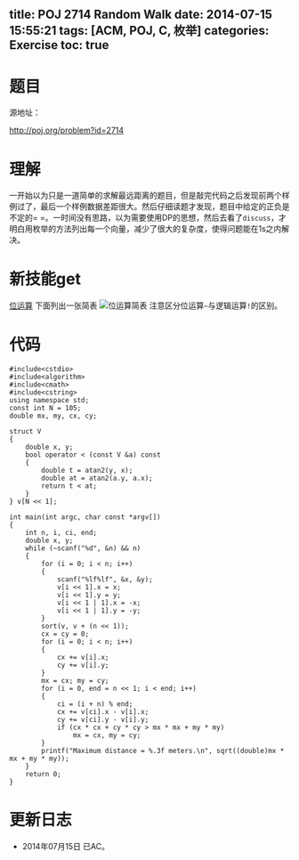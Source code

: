 ﻿title: POJ 2714 Random Walk
date: 2014-07-15 15:55:21
tags: [ACM, POJ, C, 枚举]
categories: Exercise
toc: true
---
# 题目
源地址：

http://poj.org/problem?id=2714

# 理解
一开始以为只是一道简单的求解最远距离的题目，但是敲完代码之后发现前两个样例过了，最后一个样例数据差距很大。然后仔细读题才发现，题目中给定的正负是不定的= =。一时间没有思路，以为需要使用DP的思想，然后去看了`discuss`，才明白用枚举的方法列出每一个向量，减少了很大的复杂度，使得问题能在1s之内解决。

<!-- more -->

# 新技能get
[位运算](http://www.cplusplus.com/doc/boolean/)
下面列出一张简表
![位运算简表](//dn-xuanwo.qbox.me/exercise/%E4%BD%8D%E8%BF%90%E7%AE%97.jpg)
注意区分位运算`~`与逻辑运算`!`的区别。

# 代码
```#include<iostream>
#include<cstdio>
#include<algorithm>
#include<cmath>
#include<cstring>
using namespace std;
const int N = 105;
double mx, my, cx, cy;

struct V
{
    double x, y;
    bool operator < (const V &a) const
    {
        double t = atan2(y, x);
        double at = atan2(a.y, a.x);
        return t < at;
    }
} v[N << 1];

int main(int argc, char const *argv[])
{
    int n, i, ci, end;
    double x, y;
    while (~scanf("%d", &n) && n)
    {
        for (i = 0; i < n; i++)
        {
            scanf("%lf%lf", &x, &y);
            v[i << 1].x = x;
            v[i << 1].y = y;
            v[i << 1 | 1].x = -x;
            v[i << 1 | 1].y = -y;
        }
        sort(v, v + (n << 1));
        cx = cy = 0;
        for (i = 0; i < n; i++)
        {
            cx += v[i].x;
            cy += v[i].y;
        }
        mx = cx; my = cy;
        for (i = 0, end = n << 1; i < end; i++)
        {
            ci = (i + n) % end;
            cx += v[ci].x - v[i].x;
            cy += v[ci].y - v[i].y;
            if (cx * cx + cy * cy > mx * mx + my * my)
                mx = cx, my = cy;
        }
        printf("Maximum distance = %.3f meters.\n", sqrt((double)mx * mx + my * my));
    }
    return 0;
}

```
# 更新日志
- 2014年07月15日 已AC。